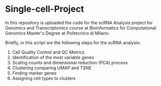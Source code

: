 # Single-cell-Project

In this repository is uploaded the code for the scRNA Analysis project for Genomics and Transcriptomics course at Bioinformatics for Computational Genomics Master's Degree at Politecnico di Milano.

Briefly, in this script are the following steps for the scRNA analysis:

1. Cell Quality Control and QC Metrics
2. Identification of the most variable genes
3. Scaling counts and dimensional reduction (PCA) process
4. Clustering comparing UMAP and TSNE
5. Finding marker genes
6. Assigning cell types to clusters
